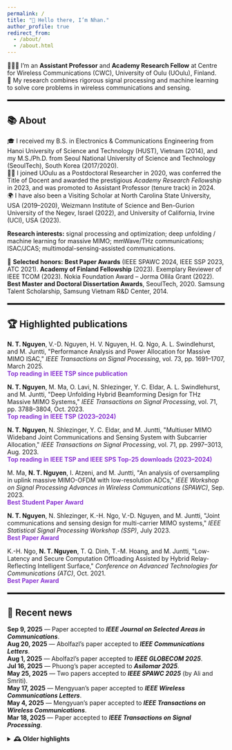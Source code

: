 ```yaml
---
permalink: /
title: "👋 Hello there, I’m Nhan."
author_profile: true
redirect_from:
  - /about/
  - /about.html
---
```


<style>
/* High-contrast section dividers */
:root { --divider-color: #111; --accent:#1E90FF; --ink:#111; --muted:#6b7280; --highlight:#7e22ce; }
@media (prefers-color-scheme: dark){
  :root { --divider-color: #eee; --ink:#eee; --muted:#9aa0a6; --highlight:#c084fc; }
}
hr.section-divider{
  border: 0;
  border-top: 3px solid var(--divider-color);
  margin: 1.2rem 0 1.2rem 0;
  opacity: 1;
}
.hl-flag{ color:var(--highlight); font-weight:600; }
</style>

👨🏻‍💻 I’m an **Assistant Professor** and **Academy Research Fellow** at Centre for Wireless Communications (CWC), University of Oulu (UOulu), Finland.  
🤖 My research combines rigorous signal processing and machine learning to solve core problems in wireless communications and sensing.

<hr class="section-divider">

## 📚 About
🎓 I received my B.S. in Electronics & Communications Engineering from Hanoi University of Science and Technology (HUST), Vietnam (2014), and my M.S./Ph.D. from Seoul National University of Science and Technology (SeoulTech), South Korea (2017/2020).  
🧑‍🔬 I joined UOulu as a Postdoctoral Researcher in 2020, was conferred the Title of Docent and awarded the prestigious _Academy Research Fellowship_ in 2023, and was promoted to Assistant Professor (tenure track) in 2024.  
🌍 I have also been a Visiting Scholar at North Carolina State University, USA (2019–2020), Weizmann Institute of Science and Ben-Gurion University of the Negev, Israel (2022), and University of California, Irvine (UCI), USA (2023).

**Research interests:** signal processing and optimization; deep unfolding / machine learning for massive MIMO; mmWave/THz communications; ISAC/JCAS; multimodal-sensing-assisted communications.

🏅 **Selected honors:** **Best Paper Awards** (IEEE SPAWC 2024, IEEE SSP 2023, ATC 2021). **Academy of Finland Fellowship** (2023). Exemplary Reviewer of IEEE TCOM (2023). Nokia Foundation Award – Jorma Ollila Grant (2022). **Best Master and Doctoral Dissertation Awards**, SeoulTech, 2020. Samsung Talent Scholarship, Samsung Vietnam R&D Center, 2014.

<hr class="section-divider">

## 🏆 Highlighted publications

<strong>N. T. Nguyen</strong>, V.-D. Nguyen, H. V. Nguyen, H. Q. Ngo, A. L. Swindlehurst, and M. Juntti, "Performance Analysis and Power Allocation for Massive MIMO ISAC," <em>IEEE Transactions on Signal Processing</em>, vol. 73, pp. 1691–1707, March 2025.  
<span class="hl-flag">Top reading in IEEE TSP since publication</span>  

<strong>N. T. Nguyen</strong>, M. Ma, O. Lavi, N. Shlezinger, Y. C. Eldar, A. L. Swindlehurst, and M. Juntti, "Deep Unfolding Hybrid Beamforming Design for THz Massive MIMO Systems," <em>IEEE Transactions on Signal Processing</em>, vol. 71, pp. 3788–3804, Oct. 2023.  
<span class="hl-flag">Top reading in IEEE TSP (2023–2024)</span>  

<strong>N. T. Nguyen</strong>, N. Shlezinger, Y. C. Eldar, and M. Juntti, "Multiuser MIMO Wideband Joint Communications and Sensing System with Subcarrier Allocation," <em>IEEE Transactions on Signal Processing</em>, vol. 71, pp. 2997–3013, Aug. 2023.  
<span class="hl-flag">Top reading in IEEE TSP and IEEE SPS Top-25 downloads (2023–2024)</span>  

M. Ma, <strong>N. T. Nguyen</strong>, I. Atzeni, and M. Juntti, "An analysis of oversampling in uplink massive MIMO-OFDM with low-resolution ADCs," <em>IEEE Workshop on Signal Processing Advances in Wireless Communications (SPAWC)</em>, Sep. 2023.  
<span class="hl-flag">Best Student Paper Award</span>  

<strong>N. T. Nguyen</strong>, N. Shlezinger, K.-H. Ngo, V.-D. Nguyen, and M. Juntti, "Joint communications and sensing design for multi-carrier MIMO systems," <em>IEEE Statistical Signal Processing Workshop (SSP)</em>, July 2023.  
<span class="hl-flag">Best Paper Award</span>  

K.-H. Ngo, <strong>N. T. Nguyen</strong>, T. Q. Dinh, T.-M. Hoang, and M. Juntti, "Low-Latency and Secure Computation Offloading Assisted by Hybrid Relay-Reflecting Intelligent Surface," <em>Conference on Advanced Technologies for Communications (ATC)</em>, Oct. 2021.  
<span class="hl-flag">Best Paper Award</span>  

<hr class="section-divider">

## 📰 Recent news
**Sep 9, 2025** — Paper accepted to **_IEEE Journal on Selected Areas in Communications_**.  
**Aug 20, 2025** — Abolfazl’s paper accepted to **_IEEE Communications Letters_**.  
**Aug 1, 2025** — Abolfazl’s paper accepted to **_IEEE GLOBECOM 2025_**.  
**Jul 16, 2025** — Phuong’s paper accepted to **_Asilomar 2025_**.  
**May 25, 2025** — Two papers accepted to **_IEEE SPAWC 2025_** (by Ali and Smriti).  
**May 17, 2025** — Mengyuan’s paper accepted to **_IEEE Wireless Communications Letters_**.  
**May 4, 2025** — Mengyuan’s paper accepted to **_IEEE Transactions on Wireless Communications_**.  
**Mar 18, 2025** — Paper accepted to **_IEEE Transactions on Signal Processing_**.  

<details>
<summary><strong>🕰️ Older highlights</strong></summary>

<ul>
  <li><b>Dec 21, 2024</b> — Three papers accepted to <i>IEEE WCNC</i>.</li>
  <li><b>Dec 20, 2024</b> — Two papers accepted to <i>IEEE ICASSP</i>.</li>
  <li><b>Dec 12, 2024</b> — EuCAP 2025 acceptance (ML-Assisted RIS for ISAC).</li>
  <li><b>Oct 24, 2024</b> — TSP paper listed among SPS Top 25 downloads (Sep 2023–Sep 2024).</li>
  <li><b>Sep–Jul 2024</b> — Multiple acceptances: T-VT, JSTSP SI (ISAC), Globecom, Asilomar, SPAWC.</li>
  <li><b>Earlier (2021–2023)</b> — Best Paper Awards (SSP, SPAWC, ATC); major acceptances in TWC, TSP, VTM; Academy Fellowship awarded (2023).</li>
</ul>

</details>
